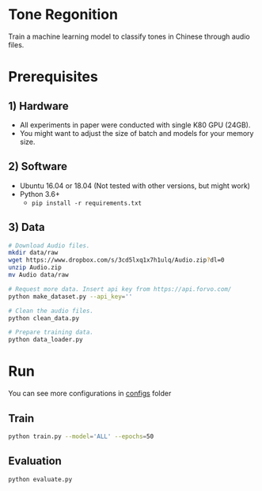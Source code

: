 # Tone Regonition

Train a machine learning model to classify tones in Chinese through audio files.

# Prerequisites

## 1) Hardware
* All experiments in paper were conducted with single K80 GPU (24GB).
* You might want to adjust the size of batch and models for your memory size.

## 2) Software
* Ubuntu 16.04 or 18.04 (Not tested with other versions, but might work)
* Python 3.6+
  - `pip install -r requirements.txt` 


## 3) Data

```sh
# Download Audio files.
mkdir data/raw
wget https://www.dropbox.com/s/3cd5lxq1x7h1ulq/Audio.zip?dl=0
unzip Audio.zip
mv Audio data/raw

# Request more data. Insert api key from https://api.forvo.com/
python make_dataset.py --api_key=''

# Clean the audio files.
python clean_data.py

# Prepare training data.
python data_loader.py 
```

# Run
You can see more configurations in [configs](configs) folder

## Train
```sh
python train.py --model='ALL' --epochs=50
```

## Evaluation
```sh
python evaluate.py 
